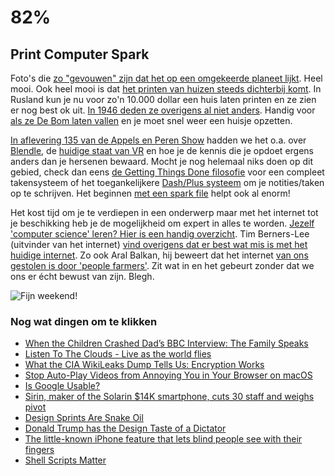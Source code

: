 # 82% 

## Print Computer Spark

Foto's die [zo "gevouwen" zijn dat het op een omgekeerde planeet lijkt](http://kottke.org/17/03/flatland-ii-curved-landscape-panoramas). Heel mooi. Ook heel mooi is dat [het printen van huizen steeds dichterbij komt](http://apis-cor.com/en/about/news/first-house). In Rusland kun je nu voor zo'n 10.000 dollar een huis laten printen en ze zien er nog best ok uit. [In 1946 deden ze overigens al niet anders](https://www.youtube.com/watch?v=BpWjyZO2lPU).  Handig voor [als ze De Bom laten vallen](http://www.theverge.com/2017/3/15/14937904/declassified-nuclear-test-movies-youtube) en je moet snel weer een huisje opzetten.

[In aflevering 135 van de Appels en Peren Show](http://appelsenperenshow.nl/aflevering/2017/3/15/135-lil-kleine-index-cards-genoeg-voor-vijf-hype-cycles) hadden we het o.a. over [Blendle](https://medium.com/@AlexanderNL/beste-lezers-van-nrc-8a2adb1f775f#.l81v26s0l), de [huidige staat van VR](https://www.youtube.com/watch?v=QFnHLR5bFdc) en hoe je de kennis die je opdoet ergens anders dan je hersenen bewaard. Mocht je nog helemaal niks doen op dit gebied, check dan eens [de Getting Things Done filosofie](https://nl.wikipedia.org/wiki/Getting_Things_Done) voor een compleet takensysteem of het toegankelijkere [Dash/Plus systeem](http://patrickrhone.com/dashplus/) om je notities/taken op te schrijven. Het beginnen [met een spark file](https://medium.com/the-writers-room/the-spark-file-8d6e7df7ae58#.3aauuakxu) helpt ook al enorm!

Het kost tijd om je te verdiepen in een onderwerp maar met het internet tot je beschikking heb je de mogelijkheid om expert in alles te worden. [Jezelf 'computer science' leren? Hier is een handig overzicht](https://teachyourselfcs.com). Tim Berners-Lee (uitvinder van het internet) [vind overigens dat er best wat mis is met het huidige internet](https://www.theguardian.com/technology/2017/mar/11/tim-berners-lee-web-inventor-save-internet). Zo ook Aral Balkan, hij beweert dat het internet [van ons gestolen is door 'people farmers'](https://ar.al/notes/we-didnt-lose-control-it-was-stolen/). Zit wat in en het gebeurt zonder dat we ons er écht bewust van zijn. Blegh.

![Fijn weekend!](https://media.giphy.com/media/OLjWbVoWX17sQ/giphy.gif)

### Nog wat dingen om te klikken

- [When the Children Crashed Dad’s BBC Interview: The Family Speaks](https://www.wsj.com/articles/when-the-children-crashed-dads-bbc-interview-the-family-speaks-1489511175)
- [Listen To The Clouds - Live as the world flies](http://listentothe.cloud/)
- [What the CIA WikiLeaks Dump Tells Us: Encryption Works](https://www.nytimes.com/aponline/2017/03/11/technology/ap-us-tec-wikileaks-cia-tech-encryption.html)
- [Stop Auto-Play Videos from Annoying You in Your Browser on macOS](http://www.kirkville.com/stop-auto-play-videos-from-annoying-you-in-your-browser/)
- [Is Google Usable?](https://vimeo.com/116787124)
- [Sirin, maker of the Solarin $14K smartphone, cuts 30 staff and weighs pivot](https://techcrunch.com/2017/03/15/sirin-maker-of-the-solarin-14k-smartphone-cuts-30-staff-and-weighs-pivot/)
- [Design Sprints Are Snake Oil](https://medium.com/research-things/design-sprints-are-snake-oil-fd6f8e385a27#.86el0lhow)
- [Donald Trump has the Design Taste of a Dictator](http://www.politico.com/magazine/story/2017/03/trump-style-dictator-autocrats-design-214877)
- [The little-known iPhone feature that lets blind people see with their fingers](http://finance.yahoo.com/news/david-pogue-on-iphone-voiceover-163733668.html)
- [Shell Scripts Matter](https://dev.to/thiht/shell-scripts-matter)
